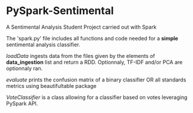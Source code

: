 # PySpark-Sentimental
A Sentimental Analysis Student Project carried out with Spark

The 'spark.py' file includes all functions and code needed for a **simple** sentimental analysis classifier. 

*loadData* ingests data from the files given by the elements of **data_ingestion** list and return a RDD.
Optionnaly, TF-IDF and/or PCA are optionnaly ran. 

*evaluate* prints the confusion matrix of a binary classifier OR all standards metrics using beautifultable package

*VoteClassifier* is a class allowing for a classifier based on votes leveraging PySpark API. 

